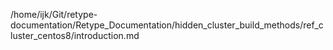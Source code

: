 /home/ijk/Git/retype-documentation/Retype_Documentation/hidden_cluster_build_methods/ref_cluster_centos8/introduction.md